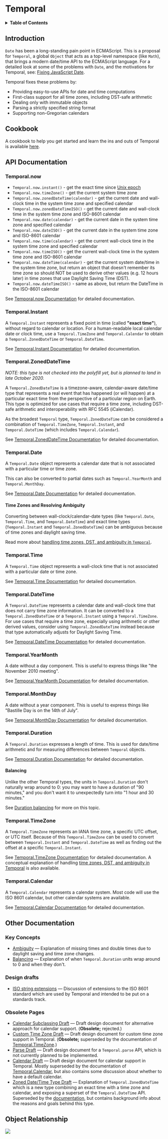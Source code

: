 # Temporal

<details>
  <summary><strong>Table of Contents</strong></summary>
<!-- toc -->
</details>

## Introduction

`Date` has been a long-standing pain point in ECMAScript.
This is a proposal for `Temporal`, a global `Object` that acts as a top-level namespace (like `Math`), that brings a modern date/time API to the ECMAScript language.
For a detailed look at some of the problems with `Date`, and the motivations for Temporal, see:
[Fixing JavaScript Date](https://maggiepint.com/2017/04/09/fixing-javascript-date-getting-started/).

Temporal fixes these problems by:

- Providing easy-to-use APIs for date and time computations
- First-class support for all time zones, including DST-safe arithmetic
- Dealing only with immutable objects
- Parsing a strictly specified string format
- Supporting non-Gregorian calendars

## Cookbook

A cookbook to help you get started and learn the ins and outs of Temporal is available [here](./cookbook.md).

## API Documentation

### **Temporal.now**

- `Temporal.now.instant()` - get the exact time since [Unix epoch](https://en.wikipedia.org/wiki/Unix_time)
- `Temporal.now.timeZone()` - get the current system time zone
- `Temporal.now.zonedDateTime(calendar)` - get the current date and wall-clock time in the system time zone and specified calendar
- `Temporal.now.zonedDateTimeISO()` - get the current date and wall-clock time in the system time zone and ISO-8601 calendar
- `Temporal.now.date(calendar)` - get the current date in the system time zone and specified calendar
- `Temporal.now.dateISO()` - get the current date in the system time zone and ISO-8601 calendar
- `Temporal.now.time(calendar)` - get the current wall-clock time in the system time zone and specified calendar
- `Temporal.now.timeISO()` - get the current wall-clock time in the system time zone and ISO-8601 calendar
- `Temporal.now.dateTime(calendar)` - get the current system date/time in the system time zone, but return an object that doesn't remember its time zone so should NOT be used to derive other values (e.g. 12 hours later) in time zones that use Daylight Saving Time (DST).
- `Temporal.now.dateTimeISO()` - same as above, but return the DateTime in the ISO-8601 calendar

See [Temporal.now Documentation](./now.md) for detailed documentation.

### **Temporal.Instant**

A `Temporal.Instant` represents a fixed point in time (called **"exact time"**), without regard to calendar or location.
For a human-readable local calendar date or clock time, use a `Temporal.TimeZone` and `Temporal.Calendar` to obtain a `Temporal.ZonedDateTime` or `Temporal.DateTime`.

See [Temporal.Instant Documentation](./instant.md) for detailed documentation.

### **Temporal.ZonedDateTime**

_NOTE: this type is not checked into the polyfill yet, but is planned to land in late October 2020._

A `Temporal.ZonedDateTime` is a timezone-aware, calendar-aware date/time type that represents a real event that has happened (or will happen) at a particular exact time from the perspective of a particular region on Earth.
This type is optimized for use cases that require a time zone, including DST-safe arithmetic and interoperability with RFC 5545 (iCalendar).

As the broadest `Temporal` type, `Temporal.ZonedDateTime` can be considered a combination of `Temporal.TimeZone`, `Temporal.Instant`, and `Temporal.DateTime` (which includes `Temporal.Calendar`).

See [Temporal.ZonedDateTime Documentation](./zoneddatetime.md) for detailed documentation.

### **Temporal.Date**

A `Temporal.Date` object represents a calendar date that is not associated with a particular time or time zone.

This can also be converted to partial dates such as `Temporal.YearMonth` and `Temporal.MonthDay`.

See [Temporal.Date Documentation](./date.md) for detailed documentation.

#### Time Zones and Resolving Ambiguity

Converting between wall-clock/calendar-date types (like `Temporal.Date`, `Temporal.Time`, and `Temporal.DateTime`) and exact time types (`Temporal.Instant` and `Temporal.ZonedDateTime`) can be ambiguous because of time zones and daylight saving time.

Read more about [handling time zones, DST, and ambiguity in `Temporal`](./ambiguity.md).

### **Temporal.Time**

A `Temporal.Time` object represents a wall-clock time that is not associated with a particular date or time zone.

See [Temporal.Time Documentation](./time.md) for detailed documentation.

### **Temporal.DateTime**

A `Temporal.DateTime` represents a calendar date and wall-clock time that does not carry time zone information. It can be converted to a `Temporal.ZonedDateTime` or a `Temporal.Instant` using a `Temporal.TimeZone`.
For use cases that require a time zone, especially using arithmetic or other derived values, consider using `Temporal.ZonedDateTime` instead because that type automatically adjusts for Daylight Saving Time.

See [Temporal.DateTime Documentation](./datetime.md) for detailed documentation.

### **Temporal.YearMonth**

A date without a day component.
This is useful to express things like "the November 2010 meeting".

See [Temporal.YearMonth Documentation](./yearmonth.md) for detailed documentation.

### **Temporal.MonthDay**

A date without a year component.
This is useful to express things like "Bastille Day is on the 14th of July".

See [Temporal.MonthDay Documentation](./monthday.md) for detailed documentation.

### **Temporal.Duration**

A `Temporal.Duration` expresses a length of time.
This is used for date/time arithmetic and for measuring differences between `Temporal` objects.

See [Temporal.Duration Documentation](./duration.md) for detailed documentation.

#### Balancing

Unlike the other Temporal types, the units in `Temporal.Duration` don't naturally wrap around to 0: you may want to have a duration of "90 minutes," and you don't want it to unexpectedly turn into "1 hour and 30 minutes."

See [Duration balancing](./balancing.md) for more on this topic.

### **Temporal.TimeZone**

A `Temporal.TimeZone` represents an IANA time zone, a specific UTC offset, or UTC itself.
Because of this `Temporal.TimeZone` can be used to convert between `Temporal.Instant` and `Temporal.DateTime` as well as finding out the offset at a specific `Temporal.Instant`.

See [Temporal.TimeZone Documentation](./timezone.md) for detailed documentation.
A conceptual explanation of handling [time zones, DST, and ambiguity in Temporal](./ambiguity.md) is also available.

### **Temporal.Calendar**

A `Temporal.Calendar` represents a calendar system.
Most code will use the ISO 8601 calendar, but other calendar systems are available.

See [Temporal.Calendar Documentation](./calendar.md) for detailed documentation.

## Other Documentation

### **Key Concepts**

- [Ambiguity](./ambiguity.md) &mdash; Explanation of missing times and double times due to daylight saving and time zone changes.
- [Balancing](./balancing.md) &mdash; Explanation of when `Temporal.Duration` units wrap around to 0 and when they don't.

### **Design drafts**

- [ISO string extensions](./iso-string-ext.md) &mdash; Discussion of extensions to the ISO 8601 standard which are used by Temporal and intended to be put on a standards track.

### Obsolete Pages

- [Calendar Subclassing Draft](./calendar-subclass.md) &mdash; Draft design document for alternative approach for calendar support.
  (**Obsolete;** rejected.)
- [Custom Time Zone Draft](./timezone-draft.md) &mdash; Draft design document for custom time zone support in Temporal.
  (**Obsolete;** superseded by the documentation of [Temporal.TimeZone](./timezone.md).)
- [Parse Draft](./parse-draft.md) &mdash; Draft design document for a `Temporal.parse` API, which is not currently planned to be implemented.
- [Calendar Draft](./calendar-draft.md) &mdash; Draft design document for calendar support in Temporal.
  Mostly superseded by the documentation of [Temporal.Calendar](./calendar.md), but also contains some discussion about whether to have a default calendar.
- [Zoned Date/Time Type Draft](./zoneddatetime-draft.md) &mdash; Explanation of `Temporal.ZonedDateTime` which is a new type combining an exact time with a time zone and calendar, and exposing a superset of the `Temporal.DateTime` API.
  Superseded by the [documentation](./zoneddatetime.md), but contains background info about the reasons and goals behind this type.

## Object Relationship

<img src="object-model.svg">
